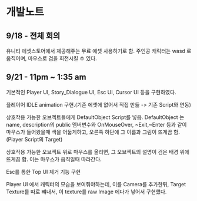 # 개발노트
## 9/18 - 전체 회의
유니티 에셋스토어에서 제공해주는 무료 에셋 사용하기로 함.
주인공 캐릭터는 wasd 로 움직이며, 마우스로 검을 회전시킬 수 있다.

## 9/21  - 11pm ~ 1:35 am
기본적인 Player UI, Story_Dialogue UI, Esc UI, Cursor UI 등을 구현하였다.

플레이어 IDLE animation 구현.(기존 에셋에 없어서 직접 만듦 -> 기존 Script와 연동)

상호작용 가능한 오브젝트들에게 DefaultObject Script를 넣음.
DefaultObject 는 name, description의 public 멤버변수와 OnMouseOver, ~Exit,~Enter 등과 같이 마우스가 들어왔을때
색을 어둡게하고, 오른쪽 하단에 그 이름과 그림이 뜨게끔 함.(Player Script의 Target)

상호작용 가능한 오브젝트 위로 마우스를 올리면, 그 오브젝트의 설명이 검은 배경 위에 뜨게끔 함.
이는 마우스가 움직일때 따라간다.

Esc를 통한 Top UI 제거 기능 구현

Player UI 에서 캐릭터의 모습을 보여줘야하는데, 이를 Camera를 추가한뒤, Target Texture를 따로 뺴내서, 이 texture를 raw Image 에다가 넣어서 구현했다.

